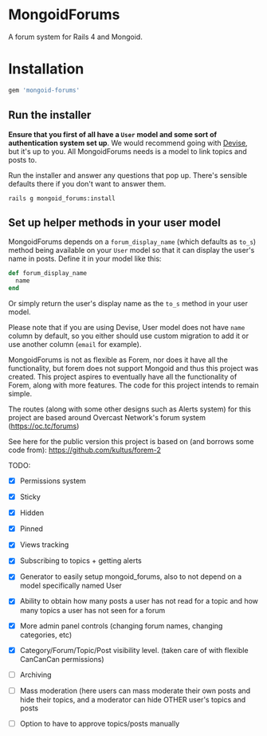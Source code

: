 MongoidForums
============

A forum system for Rails 4 and Mongoid. 

# Installation

```ruby
gem 'mongoid-forums'
```

## Run the installer

**Ensure that you first of all have a `User` model and some sort of authentication system set up**. We would recommend going with [Devise](http://github.com/plataformatec/devise), but it's up to
you. All MongoidForums needs is a model to link topics and posts to.

Run the installer and answer any questions that pop up. There's sensible defaults there if you don't want to answer them.

```shell
rails g mongoid_forums:install
```

## Set up helper methods in your user model

MongoidForums depends on a `forum_display_name` (which defaults as `to_s`) method being available on your `User` model so that it can display the user's name in posts. Define it in your model like this:

```ruby
def forum_display_name
  name
end
```
Or simply return the user's display name as the `to_s` method in your user model.

Please note that if you are using Devise, User model does not have `name` column by default,
so you either should use custom migration to add it or use another column (`email` for example).



MongoidForums is not as flexible as Forem, nor does it have all the functionality, but forem does not support Mongoid and thus this project was created. This project aspires to eventually have all the functionality of Forem, along with more features.
The code for this project intends to remain simple.

The routes (along with some other designs such as Alerts system) for this project are based around Overcast Network's forum system (https://oc.tc/forums)

See here for the public version this project is based on (and borrows some code from):
https://github.com/kultus/forem-2


TODO:
- [X] Permissions system
- [X] Sticky
- [X] Hidden
- [X] Pinned
- [X] Views tracking
- [X] Subscribing to topics + getting alerts
- [X] Generator to easily setup mongoid_forums, also to not depend on a model specifically named User
- [X] Ability to obtain how many posts a user has not read for a topic and how many topics a user has not seen for a forum
- [X] More admin panel controls (changing forum names, changing categories, etc)
- [X] Category/Forum/Topic/Post visibility level. (taken care of with flexible CanCanCan permissions) 
- [ ] Archiving
- [ ] Mass moderation (here users can mass moderate their own posts and hide their topics, and a moderator can hide OTHER user's topics and posts
- [ ] Option to have to approve topics/posts manually

